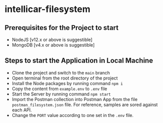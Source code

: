 # intellicar-filesystem

## Prerequisites for the Project to start
- NodeJS [v12.x or above is suggestible]
- MongoDB [v4.x or above is suggestible]

## Steps to start the Application in Local Machine

- Clone the project and switch to the `main` branch
- Open terminal from the root directory of the project
- Install the Node packages by running command `npm i`
- Copy the content from `example.env` to `.env` file
- Start the Server by running command `npm start`
- Import the Postman collection into Postman App from the file `postman_filesystem.json` file. For reference, samples are sored against each API. 
- Change the `PORT` value according to one set in the `.env` file.
